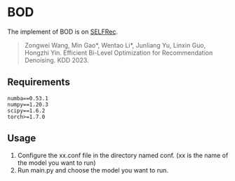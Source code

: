 # BOD

The implement of BOD is on <a href="https://github.com/Coder-Yu/SELFRec">SELFRec</a>. <br>

> Zongwei Wang, Min Gao*, Wentao Li*, Junliang Yu, Linxin Guo, Hongzhi Yin. Efficient Bi-Level Optimization for Recommendation Denoising. KDD 2023.

<h2>Requirements</h2>
	
```
numba==0.53.1
numpy==1.20.3
scipy==1.6.2
torch>=1.7.0
```

<h2>Usage</h2>
<ol>
<li>Configure the xx.conf file in the directory named conf. (xx is the name of the model you want to run)</li>
<li>Run main.py and choose the model you want to run.</li>
</ol>
